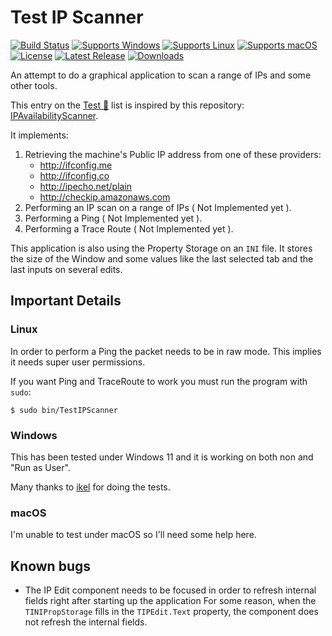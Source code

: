 # Test IP Scanner

[![Build Status](https://github.com/gcarreno/TestIPScanner/actions/workflows/main.lazarus.yml/badge.svg?branch=main)](https://github.com/gcarreno/TestIPScanner/actions)
[![Supports Windows](https://img.shields.io/badge/support-Windows-blue?logo=Windows)](https://github.com/gcarreno/TestIPScanner/releases/latest)
[![Supports Linux](https://img.shields.io/badge/support-Linux-yellow?logo=Linux)](https://github.com/gcarreno/TestIPScanner/releases/latest)
[![Supports macOS](https://img.shields.io/badge/support-macOS-black?logo=macOS)](https://github.com/gcarreno/TestIPScanner/releases/latest)
[![License](https://img.shields.io/github/license/gcarreno/TestIPScanner)](https://github.com/gcarreno/TestIPScanner/blob/master/LICENSE)
[![Latest Release](https://img.shields.io/github/v/release/gcarreno/TestIPScanner?label=latest%20release)](https://github.com/gcarreno/TestIPScanner/releases/latest)
[![Downloads](https://img.shields.io/github/downloads/gcarreno/TestIPScanner/total)](https://github.com/gcarreno/TestIPScanner/releases)

An attempt to do a graphical application to scan a range of IPs and some other tools.

This entry on the [Test 🌟](https://github.com/gcarreno/TestStar) list is inspired by this repository: [IPAvailabilityScanner](https://github.com/vrwallace/IPAvailabilityScanner).

It implements:
1. Retrieving the machine's Public IP address from one of these providers:
    - http://ifconfig.me
    - http://ifconfig.co
    - http://ipecho.net/plain
    - http://checkip.amazonaws.com
2. Performing an IP scan on a range of IPs ( Not Implemented yet ).
3. Performing a Ping ( Not Implemented yet ).
4. Performing a Trace Route ( Not Implemented yet ).

This application is also using the Property Storage on an `INI` file. It stores the size of the Window and some values like the last selected tab and the last inputs on several edits.

## Important Details

### Linux

In order to perform a Ping the packet needs to be in raw mode. This implies it needs super user permissions.

If you want Ping and TraceRoute to work you must run the program with `sudo`:

```console
$ sudo bin/TestIPScanner
```

### Windows

This has been tested under Windows 11 and it is working on both non and "Run as User".

Many thanks to [ikel](https://github.com/ikelaiah) for doing the tests.

### macOS

I'm unable to test under macOS so I'll need some help here.

## Known bugs

- The IP Edit component needs to be focused in order to refresh internal fields right after starting up the application
    For some reason, when the `TINIPropStorage` fills in the `TIPEdit.Text` property, the component does not refresh the internal fields.
